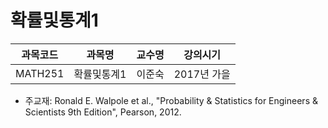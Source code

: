 # 확률및통계1

| 과목코드 | 과목명      | 교수명  | 강의시기    |
|----------|-------------|---------|-------------|
| MATH251  | 확률및통계1 | 이준숙  | 2017년 가을 |

- 주교재: Ronald E. Walpole et al., "Probability & Statistics for Engineers & Scientists 9th Edition", Pearson, 2012.
